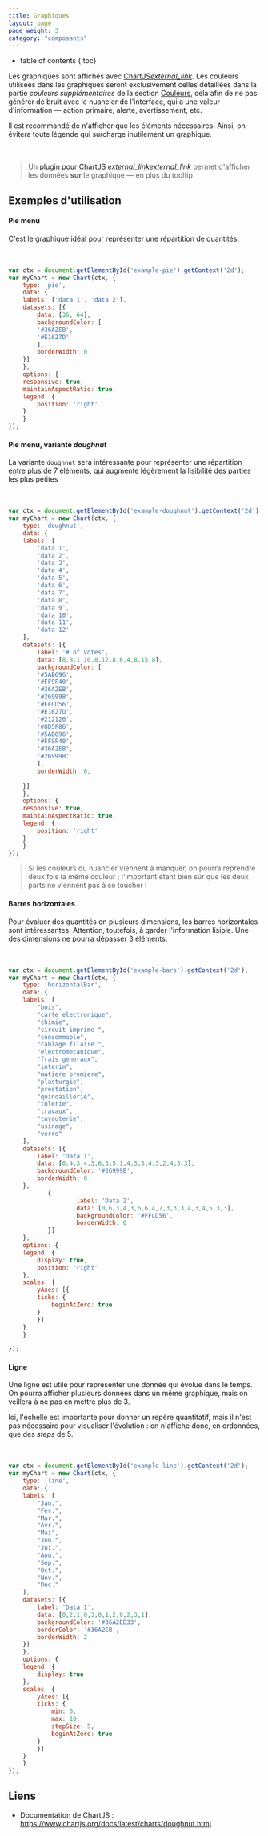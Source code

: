 ```yaml
---
title: Graphiques
layout: page
page_weight: 3
category: "composants"
---
```

* table of contents
{:toc}

Les graphiques sont affichés avec [ChartJS<i class="ico">external_link</i>](https://www.chartjs.org/). Les couleurs utilisées dans les graphiques seront exclusivement celles détaillées dans la partie *couleurs supplémentaires* de la section [Couleurs](ui.couleurs.html), cela afin de ne pas générer de bruit avec le nuancier de l'interface, qui a une valeur d'information ― action primaire, alerte, avertissement, etc.

Il est recommandé de n'afficher que les éléments nécessaires. Ainsi, on évitera toute légende qui surcharge inutilement un graphique.

<div class="chart-container" style="position: relative; width:640px; margin: 3rem 0;">
    <canvas id="example-doughnut"></canvas>
</div>

<script>
	 var ctx = document.getElementById('example-doughnut').getContext('2d');
	 var myChart = new Chart(ctx, {
	     type: 'doughnut',
	     data: {
		 labels: ['data 1', 'data 2', 'data 3', 'data 4', 'data 5', 'data 6'],
		 datasets: [{
		     label: '# of Votes',
		     data: [14, 18, 10, 14, 28, 16],
		     backgroundColor: [
			 '#5AB696',
			 '#FF9F40',
			 '#36A2EB',
			 '#26999B',
			 '#FFCD56',
			 '#E1627D'
		     ],
		     borderWidth: 0
		 }]
	     },
	     options: {
			 responsive: true,
			 maintainAspectRatio: true,
			 legend: {
				 position: 'right'
			 }
	     }
	 });
</script>

> Un [plugin pour ChartJS <i class="ico">external_link</i><i class="ico">external_link</i>](https://emn178.github.io/chartjs-plugin-labels/samples/demo/) permet d'afficher les données **sur** le graphique ― en plus du tooltip

## Exemples d'utilisation ##


#### Pie menu ####

C'est le graphique idéal pour représenter une répartition de quantités.

<div class="chart-container" style="position: relative; width:640px; margin: 3rem 0;">
    <canvas id="example-pie"></canvas>
</div>

<script>
	 var ctx = document.getElementById('example-pie').getContext('2d');
	 var myChart = new Chart(ctx, {
	     type: 'pie',
	     data: {
		 labels: ['data 1', 'data 2'],
		 datasets: [{
		     label: '# of Votes',
		     data: [36, 64],
		     backgroundColor: [
			 '#36A2EB',
			 '#E1627D'
		     ],
		     borderWidth: 0
		 }]
	     },
	     options: {
			 responsive: true,
			 maintainAspectRatio: true,
			 legend: {
				 position: 'right'
			 }
	     }
	 });
</script>

``` js
var ctx = document.getElementById('example-pie').getContext('2d');
var myChart = new Chart(ctx, {
    type: 'pie',
    data: {
	labels: ['data 1', 'data 2'],
	datasets: [{
	    data: [36, 64],
	    backgroundColor: [
		'#36A2EB',
		'#E1627D'
	    ],
	    borderWidth: 0
	}]
    },
    options: {
	responsive: true,
	maintainAspectRatio: true,
	legend: {
	    position: 'right'
	}
    }
});
```


#### Pie menu, variante *doughnut* ####

La variante `doughnut` sera intéressante pour représenter une répartition entre plus de 7 éléments, qui augmente légèrement la lisibilité des parties les plus petites

<div class="chart-container" style="position: relative; width:640px; margin: 3rem 0;">
    <canvas id="example-doughnut-2"></canvas>
</div>

<script>
	 var ctx = document.getElementById('example-doughnut-2').getContext('2d');
	 var myChart = new Chart(ctx, {
	     type: 'doughnut',
	     data: {
		 labels: ['data 1', 'data 2', 'data 3', 'data 4', 'data 5', 'data 6', 'data 7', 'data 8', 'data 9', 'data 10', 'data 11', 'data 12'],
		 datasets: [{
		     label: '# of Votes',
		     data: [8,8,1,10,8,12,8,6,4,8,15,8],
		     backgroundColor: [
			 '#5AB696',
			 '#FF9F40',
			 '#36A2EB',
			 '#26999B',
			 '#FFCD56',
			 '#E1627D',
			 '#212126',
			 '#8D5F86',
			 '#5AB696',
			 '#FF9F40',
			 '#36A2EB',
			 '#26999B'
		     ],
		     borderWidth: 0,
			 
		 }]
	     },
	     options: {
			 responsive: true,
			 maintainAspectRatio: true,
			 legend: {
				 position: 'right'
			 }
	     }
	 });
</script>

``` js
var ctx = document.getElementById('example-doughnut').getContext('2d');
var myChart = new Chart(ctx, {
    type: 'doughnut',
    data: {
	labels: [
		'data 1', 
		'data 2', 
		'data 3', 
		'data 4', 
		'data 5', 
		'data 6', 
		'data 7', 
		'data 8', 
		'data 9', 
		'data 10', 
		'data 11', 
		'data 12'
	],
	datasets: [{
	    label: '# of Votes',
	    data: [8,8,1,10,8,12,8,6,4,8,15,8],
	    backgroundColor: [
		'#5AB696',
		'#FF9F40',
		'#36A2EB',
		'#26999B',
		'#FFCD56',
		'#E1627D',
		'#212126',
		'#8D5F86',
		'#5AB696',
		'#FF9F40',
		'#36A2EB',
		'#26999B'
	    ],
	    borderWidth: 0,
	    
	}]
    },
    options: {
	responsive: true,
	maintainAspectRatio: true,
	legend: {
	    position: 'right'
	}
    }
});
```

> Si les couleurs du nuancier viennent à manquer, on pourra reprendre deux fois la même couleur ; l'important étant bien sûr que les deux parts ne viennent pas à se toucher !

#### Barres horizontales ####
Pour évaluer des quantités en plusieurs dimensions, les barres horizontales sont intéressantes. Attention, toutefois, à garder l'information lisible. Une des dimensions ne pourra dépasser 3 éléments.

<div class="chart-container" style="position: relative; margin: 3rem 0;">
    <canvas id="example-bars"></canvas>
</div>

<script>
	 var ctx = document.getElementById('example-bars').getContext('2d');
	 var myChart = new Chart(ctx, {
	     type: 'horizontalBar',
	     data: {
		 labels: [
		     "bois",
		     "carte electronique",
		     "chimie",
		     "circuit imprime ",
		     "consommable",
		     "câblage filaire ",
		     "electromecanique",
		     "frais generaux",
		     "interim",
		     "matiere premiere",
		     "plasturgie",
		     "prestation",
		     "quincaillerie",
		     "tolerie",
		     "travaux",
		     "tuyauterie",
		     "usinage",
		     "verre"
		 ],
		 datasets: [{
		     label: 'Data 1',
		     data: [0,4,3,4,3,6,3,5,1,4,3,3,4,3,2,4,3,3],
		     backgroundColor: '#26999B',
		     borderWidth: 0
		 },
         {
        	label: 'Data 2',
        	data: [0,6,3,4,3,6,6,4,7,3,3,3,4,3,4,5,3,3],
        	backgroundColor: '#FFCD56',
        	borderWidth: 0
         }]
	     },
	     options: {
		 legend: {
		     display: true,
		     position: 'right'
		 },
		 scales: {
		     yAxes: [{
			 ticks: {
			     beginAtZero: true
			 }
		     }]
		 }
	     }

	 });

	</script>
	
	

``` js
var ctx = document.getElementById('example-bars').getContext('2d');
var myChart = new Chart(ctx, {
    type: 'horizontalBar',
    data: {
	labels: [
	    "bois",
	    "carte electronique",
	    "chimie",
	    "circuit imprime ",
	    "consommable",
	    "câblage filaire ",
	    "electromecanique",
	    "frais generaux",
	    "interim",
	    "matiere premiere",
	    "plasturgie",
	    "prestation",
	    "quincaillerie",
	    "tolerie",
	    "travaux",
	    "tuyauterie",
	    "usinage",
	    "verre"
	],
	datasets: [{
	    label: 'Data 1',
	    data: [0,4,3,4,3,6,3,5,1,4,3,3,4,3,2,4,3,3],
	    backgroundColor: '#26999B',
	    borderWidth: 0
	},
		   {
        	       label: 'Data 2',
        	       data: [0,6,3,4,3,6,6,4,7,3,3,3,4,3,4,5,3,3],
        	       backgroundColor: '#FFCD56',
        	       borderWidth: 0
		   }]
    },
    options: {
	legend: {
	    display: true,
	    position: 'right'
	},
	scales: {
	    yAxes: [{
		ticks: {
		    beginAtZero: true
		}
	    }]
	}
    }

});
```

#### Ligne ####
Une ligne est utile pour représenter une donnée qui évolue dans le temps. On pourra afficher plusieurs données dans un même graphique, mais on veillera à ne pas en mettre plus de 3.

Ici, l'échelle est importante pour donner un repère quantitatif, mais il n'est pas nécessaire pour visualiser l'évolution : on n'affiche donc, en ordonnées, que des *steps* de 5.

<div class="chart-container" style="position: relative; margin: 3rem 0;">
    <canvas id="example-line"></canvas>
</div>

<script>
	 var ctx = document.getElementById('example-line').getContext('2d');
	 var myChart = new Chart(ctx, {
	     type: 'line',
	     data: {
		 labels: [
		     "Jan.",
		     "Fev.",
		     "Mar.",
		     "Avr.",
		     "Mai",
		     "Jun.",
		     "Jui.",
		     "Aou.",
		     "Sep.",
		     "Oct.",
		     "Nov.",
		     "Déc."
		 ],
		 datasets: [{
		     label: 'Data 1',		     
		     data: [0,2,1,0,3,0,1,2,0,2,3,1],
		     backgroundColor: '#36A2EB33',
		     borderColor: '#36A2EB',
		     borderWidth: 2
		 }]
	     },
	     options: {
		 legend: {
		     display: true  
		 },
		 scales: {
		     yAxes: [{
			 ticks: {
			     min: 0,
			     max: 10,
			     stepSize: 5,
			     beginAtZero: true
			 }
		     }]
		 }
	     }

	 });

	</script>
	
``` js
var ctx = document.getElementById('example-line').getContext('2d');
var myChart = new Chart(ctx, {
    type: 'line',
    data: {
	labels: [
	    "Jan.",
	    "Fev.",
	    "Mar.",
	    "Avr.",
	    "Mai",
	    "Jun.",
	    "Jui.",
	    "Aou.",
	    "Sep.",
	    "Oct.",
	    "Nov.",
	    "Déc."
	],
	datasets: [{
	    label: 'Data 1',		     
	    data: [0,2,1,0,3,0,1,2,0,2,3,1],
	    backgroundColor: '#36A2EB33',
	    borderColor: '#36A2EB',
	    borderWidth: 2
	}]
    },
    options: {
	legend: {
	    display: true  
	},
	scales: {
	    yAxes: [{
		ticks: {
		    min: 0,
		    max: 10,
		    stepSize: 5,
		    beginAtZero: true
		}
	    }]
	}
    }
});
```

## Liens ##
- Documentation de ChartJS : <https://www.chartjs.org/docs/latest/charts/doughnut.html>
